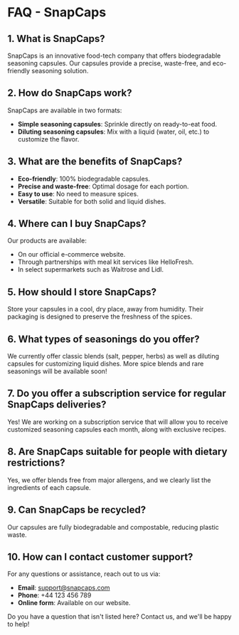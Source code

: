 # FAQ - SnapCaps

## 1. What is SnapCaps?
SnapCaps is an innovative food-tech company that offers biodegradable seasoning capsules. Our capsules provide a precise, waste-free, and eco-friendly seasoning solution.

## 2. How do SnapCaps work?
SnapCaps are available in two formats:
- **Simple seasoning capsules**: Sprinkle directly on ready-to-eat food.
- **Diluting seasoning capsules**: Mix with a liquid (water, oil, etc.) to customize the flavor.

## 3. What are the benefits of SnapCaps?
- **Eco-friendly**: 100% biodegradable capsules.
- **Precise and waste-free**: Optimal dosage for each portion.
- **Easy to use**: No need to measure spices.
- **Versatile**: Suitable for both solid and liquid dishes.

## 4. Where can I buy SnapCaps?
Our products are available:
- On our official e-commerce website.
- Through partnerships with meal kit services like HelloFresh.
- In select supermarkets such as Waitrose and Lidl.

## 5. How should I store SnapCaps?
Store your capsules in a cool, dry place, away from humidity. Their packaging is designed to preserve the freshness of the spices.

## 6. What types of seasonings do you offer?
We currently offer classic blends (salt, pepper, herbs) as well as diluting capsules for customizing liquid dishes. More spice blends and rare seasonings will be available soon!

## 7. Do you offer a subscription service for regular SnapCaps deliveries?
Yes! We are working on a subscription service that will allow you to receive customized seasoning capsules each month, along with exclusive recipes.

## 8. Are SnapCaps suitable for people with dietary restrictions?
Yes, we offer blends free from major allergens, and we clearly list the ingredients of each capsule.

## 9. Can SnapCaps be recycled?
Our capsules are fully biodegradable and compostable, reducing plastic waste.

## 10. How can I contact customer support?
For any questions or assistance, reach out to us via:
- **Email**: support@snapcaps.com
- **Phone**: +44 123 456 789
- **Online form**: Available on our website.

Do you have a question that isn't listed here? Contact us, and we'll be happy to help!
